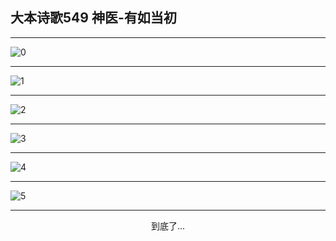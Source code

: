 
## 大本诗歌549 神医-有如当初
        
<div id="aplayer0"></div>

---

<img alt="0" data-original="/data/d0549/0.png">

---

<img alt="1" data-original="/data/d0549/1.png">

---

<img alt="2" data-original="/data/d0549/2.png">

---

<img alt="3" data-original="/data/d0549/3.png">

---

<img alt="4" data-original="/data/d0549/4.png">

---

<img alt="5" data-original="/data/d0549/5.png">

---

<p style="text-align: center">到底了...</p>

<script src="/js/dist-view.js"></script>

<script>
MAIN.id = 'd0549';
        
const ap0 = new APlayer({
    container: document.getElementById('aplayer0'),
    volume: 1,
    loop: 'none',
    preload: 'none',
    audio: [{
        name: '大本诗歌549.mp3',
        artist: '大本诗歌',
        url: 'https://res.wx.qq.com/voice/getvoice?mediaid=MzI0NTk3MDM5M18yMjQ3NDk0NDY3',
        cover: '/favicon'
    }]
});
</script>
